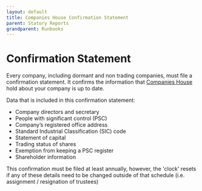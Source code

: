 ```yaml
---
layout: default
title: Companies House Confirmation Statement
parent: Statory Reports
grandparent: Runbooks
---
```

# Confirmation Statement

Every company, including dormant and non trading companies, must file a confirmation statement. It confirms the information that [Companies House](https://www.gov.uk/guidance/confirmation-statement-guidance) hold about your company is up to date.

Data that is included in this confirmation statement: 

* Company directors and secretary
* People with significant control (PSC)
* Company’s registered office address
* Standard Industrial Classification (SIC) code
* Statement of capital
* Trading status of shares
* Exemption from keeping a PSC register
* Shareholder information

This confirmation must be filed at least annually, however, the 'clock' resets if any of these details need to be changed outside of that schedule (i.e. assignment / resignation of trustees)